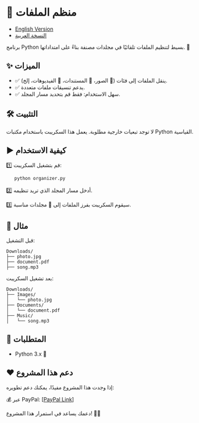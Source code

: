 # 📂 منظم الملفات
- [English Version](README.md)  
- [النسخة العربية](AR-README.md)

برنامج Python بسيط لتنظيم الملفات تلقائيًا في مجلدات مصنفة بناءً على امتداداتها. 🚀

## ✨ الميزات
- ✅ ينقل الملفات إلى فئات (📸 الصور، 📄 المستندات، 🎥 الفيديوهات، إلخ).
- ✅ يدعم تنسيقات ملفات متعددة.
- ✅ سهل الاستخدام: فقط قم بتحديد مسار المجلد.

## 🛠 التثبيت
لا توجد تبعيات خارجية مطلوبة. يعمل هذا السكريبت باستخدام مكتبات Python القياسية.

## ▶️ كيفية الاستخدام
1️⃣ قم بتشغيل السكريبت:
``` bash
   python organizer.py
```
2️⃣ أدخل مسار المجلد الذي تريد تنظيمه.

3️⃣ سيقوم السكريبت بفرز الملفات إلى 📂 مجلدات مناسبة.

## 📌 مثال
قبل التشغيل:
```
Downloads/
├── photo.jpg
├── document.pdf
├── song.mp3
```

بعد تشغيل السكريبت:
```
Downloads/
├── Images/
│   └── photo.jpg
├── Documents/
│   └── document.pdf
├── Music/
│   └── song.mp3
```
## 🔧 المتطلبات
- Python 3.x 🐍 
## ❤️ دعم هذا المشروع
إذا وجدت هذا المشروع مفيدًا، يمكنك دعم تطويره:

💰 عبر PayPal: [[PayPal Link](https://www.paypal.com/ncp/payment/KC9EETJDVZQHG)]

دعمك يساعد في استمرار هذا المشروع! 🚀🔥
